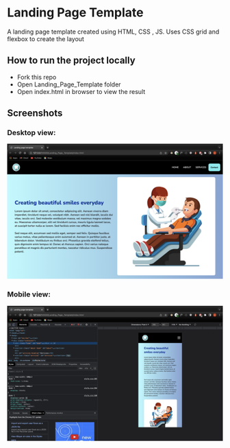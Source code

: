 # Landing Page Template
A landing page template created using HTML, CSS , JS. Uses CSS grid and flexbox to create the layout

## How to run the project locally
- Fork this repo
- Open Landing_Page_Template folder
- Open index.html in browser to view the result

## Screenshots

### Desktop view:
![desktop-view](Landing_Page_Template/assets/images/Desktop_view.png)


### Mobile view:
![mobile-view](Landing_Page_Template/assets/images/Mobile_view.png)